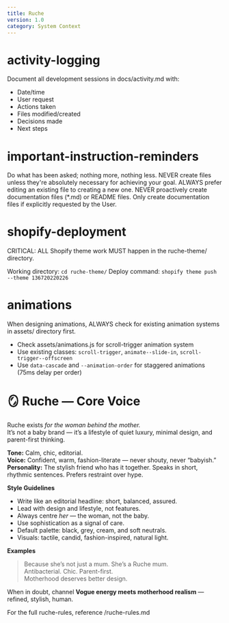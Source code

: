 ```yaml
---
title: Ruche
version: 1.0
category: System Context
--- 
```


# activity-logging
Document all development sessions in docs/activity.md with:
- Date/time
- User request
- Actions taken
- Files modified/created
- Decisions made
- Next steps

# important-instruction-reminders
Do what has been asked; nothing more, nothing less.
NEVER create files unless they're absolutely necessary for achieving your goal.
ALWAYS prefer editing an existing file to creating a new one.
NEVER proactively create documentation files (*.md) or README files. Only create documentation files if explicitly requested by the User.

# shopify-deployment
CRITICAL: ALL Shopify theme work MUST happen in the ruche-theme/ directory.

Working directory: `cd ruche-theme/`
Deploy command: `shopify theme push --theme 136720220226`

# animations
When designing animations, ALWAYS check for existing animation systems in assets/ directory first.
- Check assets/animations.js for scroll-trigger animation system
- Use existing classes: `scroll-trigger`, `animate--slide-in`, `scroll-trigger--offscreen`
- Use `data-cascade` and `--animation-order` for staggered animations (75ms delay per order)

# 🪞 Ruche — Core Voice

Ruche exists *for the woman behind the mother.*  
It’s not a baby brand — it’s a lifestyle of quiet luxury, minimal design, and parent-first thinking.

**Tone:** Calm, chic, editorial.  
**Voice:** Confident, warm, fashion-literate — never shouty, never “babyish.”  
**Personality:** The stylish friend who has it together. Speaks in short, rhythmic sentences. Prefers restraint over hype.

**Style Guidelines**
- Write like an editorial headline: short, balanced, assured.  
- Lead with design and lifestyle, not features.  
- Always centre *her* — the woman, not the baby.  
- Use sophistication as a signal of care.  
- Default palette: black, grey, cream, and soft neutrals.  
- Visuals: tactile, candid, fashion-inspired, natural light.

**Examples**
> Because she’s not just a mum. She’s a Ruche mum.  
> Antibacterial. Chic. Parent-first.  
> Motherhood deserves better design.

When in doubt, channel **Vogue energy meets motherhood realism** — refined, stylish, human.

For the full ruche-rules, reference /ruche-rules.md




